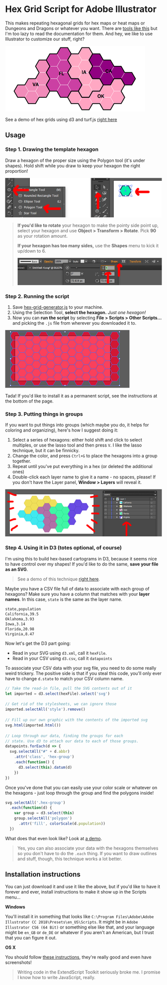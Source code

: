 # Hex Grid Script for Adobe Illustrator

This makes repeating hexagonal grids for hex maps or heat maps or Dungeons and Dragons or whatever you want. There are [tools like this](https://pitchinteractiveinc.github.io/tilegrams/) but I'm too lazy to read the documentation for them. And hey, we like to use Illustrator to customize our stuff, right?

![](screenshots/demo.png)

See a demo of hex grids using d3 and turf.js [right here](http://jsoma.github.io/hexagon-grids-for-adobe-illustrator/)

## Usage

### Step 1. Drawing the template hexagon

Draw a hexagon of the proper size using the Polygon tool (it's under shapes). Hold shift while you draw to keep your hexagon the right proportion!

![](screenshots/polygon-tool.png)

> **If you'd like to rotate** your hexagon to make the pointy side point up, select your hexagon and use **Object > Transform > Rotate**. Pick **90** as your rotation amount.
>
> **If your hexagon has too many sides,** use the **Shapes** menu to kick it up/down to 6.
>
> ![](screenshots/six-sides.png)

### Step 2. Running the script

1. Save [hex-grid-generator.js](https://github.com/jsoma/hexagon-grids-for-adobe-illustrator/raw/master/hex-grid-generator.js) to your machine.
2. Using the Selection Tool, **select the hexagon.** *Just one hexagon!*
3. Now you can **run the script** by selecting **File > Scripts > Other Scripts...** and picking the `.js` file from wherever you downloaded it to.

![](screenshots/hex-grid-complete.png)

Tada! If you'd like to install it as a permanent script, see the instructions at the bottom of the page.

### Step 3. Putting things in groups

If you want to put things into groups (which maybe you do, it helps for coloring and organizing), here's how I suggest doing it:

1. Select a series of hexagons: either hold shift and click to select multiples, or use the lasso tool and then press `V`. I like the lasso technique, but it can be finnicky.
2. Change the color, and press `Ctrl+G` to place the hexagons into a group together.
3. Repeat until you've put everything in a hex (or deleted the additional ones)
4. Double-click each layer name to give it a name - no spaces, please! If you don't have the Layer panel, **Window > Layers** will reveal it.

![](screenshots/layered.png)

### Step 4. Using it in D3 (totes optional, of course)

I'm using this to build hex-based cartograms in D3, because it seems nice to have control over my shapes! If you'd like to do the same, **save your file as an SVG**.

> See a demo of this technique [right here](http://jsoma.github.io/hex-grids-for-adobe-illustrator).

Maybe you have a CSV file full of data to associate with each group of hexagons? Make sure you have a column that matches with your **layer names**. In this case, `state` is the same as the layer name.

```
state,population
California,39.5
Oklahoma,3.93
Iowa,3.14
Florida,20.98
Virginia,8.47
```

Now let's get the D3 part going:

* Read in your SVG using `d3.xml`, call it `hexFile`.
* Read in your CSV using `d3.csv`, call it `datapoints`

To associate your CSV data with your svg file, you need to do some really weird trickery. The positive side is that if you steal this code, you'll only ever have to change `d.state` to match your CSV column name.

```js
// Take the read-in file, pull the SVG contents out of it
let imported = d3.select(hexFile).select('svg')

// Get rid of the stylesheets, we can ignore those
imported.selectAll('style').remove()

// Fill up our own graphic with the contents of the imported svg
svg.html(imported.html())

// Loop through our data, finding the groups for each
// state. Use d3 to attach our data to each of those groups.
datapoints.forEach(d => {
  svg.selectAll("#" + d.abbr)
    .attr('class', 'hex-group')
    .each(function() {
      d3.select(this).datum(d)
    })
})
```

Once you've done that you can easily use your color scale or whatever on the hexagons - just loop through the group and find the polygons inside!

```js
svg.selectAll('.hex-group')
  .each(function(d) {
    var group = d3.select(this)
    group.selectAll('polygon')
      .attr('fill', colorScale(d.population))
  })
```

What does that even look like? Look at [a demo](http://jsoma.github.io/hex-grids-for-adobe-illustrator).

> Yes, you can also associate your data with the hexagons themselves so you don't have to do the `.each` thing. If you want to draw outlines and stuff, though, this technique works a lot better.

## Installation instructions

You can just download it and use it like the above, but if you'd like to have it forever and ever, install instructions to make it show up in the Scripts menu...

**Windows**

You'll install it in something that looks like `C:\Program Files\Adobe\Adobe Illustrator CC 2018\Presets\en_US\Scripts`. It might be in `Adobe Illustrator CS6 (64 Bit)` or something else like that, and your language might be `en_GB` or `de_DE` or whatever if you aren't an American, but I trust that you can figure it out.

**OS X**

You should follow [these instructions](https://xinrongding.wordpress.com/2015/12/21/illustrator-cc-install-scripts-on-mac-os/), they're really good and even have screenshots!

> Writing code in the ExtendScript Toolkit seriously broke me. I promise I know how to write JavaScript, really.